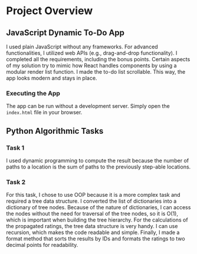 # Project Overview

## JavaScript Dynamic To-Do App
I used plain JavaScript without any frameworks. For advanced functionalities, I utilized web APIs (e.g., drag-and-drop functionality). I completed all the requirements, including the bonus points. Certain aspects of my solution try to mimic how React handles components by using a modular render list function. I made the to-do list scrollable. This way, the app looks modern and stays in place.

### Executing the App
The app can be run without a development server. Simply open the `index.html` file in your browser.

## Python Algorithmic Tasks

### Task 1
I used dynamic programming to compute the result because the number of paths to a location is the sum of paths to the previously step-able locations.

### Task 2
For this task, I chose to use OOP because it is a more complex task and required a tree data structure. I converted the list of dictionaries into a dictionary of tree nodes. Because of the nature of dictionaries, I can access the nodes without the need for traversal of the tree nodes, so it is O(1), which is important when building the tree hierarchy. For the calculations of the propagated ratings, the tree data structure is very handy. I can use recursion, which makes the code readable and simple. Finally, I made a format method that sorts the results by IDs and formats the ratings to two decimal points for readability.

